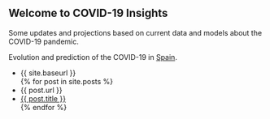 ## Welcome to COVID-19 Insights

Some updates and projections based on current data and models about the COVID-19 pandemic.

Evolution and prediction of the COVID-19 in [Spain](https://github.com/pablocarb/covid19/blob/master/covid-19-predictions.ipynb).

<ul>
<li>{{ site.baseurl }}</li>
  {% for post in site.posts %}
  <li>{{ post.url }}</li>
    <li>
      <a href="{{ site.baseurl | append: post.url }}">{{ post.title }}</a>
    </li>
  {% endfor %}
</ul>
